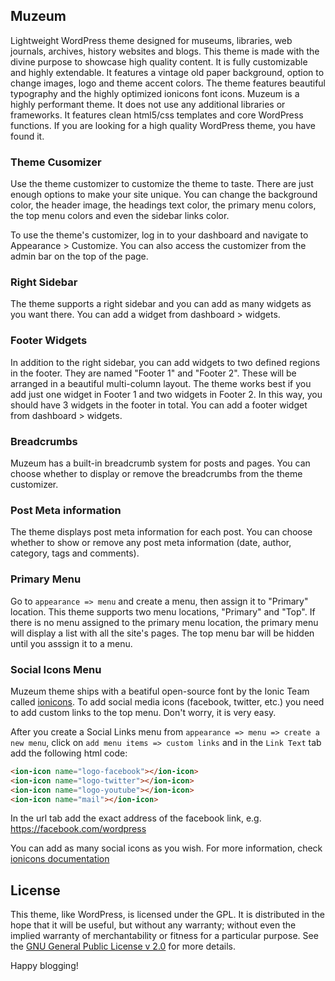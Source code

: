 ## Muzeum

Lightweight WordPress theme designed for museums, libraries, web journals, archives, history websites and blogs. This theme is made with the divine purpose to showcase high quality content. It is fully customizable and highly extendable. It features a vintage old paper background, option to change images, logo and theme accent colors. The theme features beautiful typography and the highly optimized ionicons font icons. Muzeum is a highly performant theme. It does not use any additional libraries or frameworks. It features clean html5/css templates and core WordPress functions. If you are looking for a high quality WordPress theme, you have found it.

### Theme Cusomizer
Use the theme customizer to customize the theme to taste. There are just enough options to make your site unique. You can change the background color, the header image, the headings text color, the primary menu colors, the top menu colors and even the sidebar links color.

To use the theme's customizer, log in to your dashboard and navigate to Appearance > Customize. You can also access the customizer from the admin bar on the top of the page.

### Right Sidebar
The theme supports a right sidebar and you can add as many widgets as you want there. You can add a widget from dashboard > widgets.

### Footer Widgets
In addition to the right sidebar, you can add widgets to two defined regions in the footer. They are named "Footer 1" and "Footer 2". These will be arranged in a beautiful multi-column layout. The theme works best if you add just one widget in Footer 1 and two widgets in Footer 2. In this way, you should have 3 widgets in the footer in total. You can add a footer widget from dashboard > widgets.

### Breadcrumbs
Muzeum has a built-in breadcrumb system for posts and pages. You can choose whether to display or remove the breadcrumbs from the theme customizer.

### Post Meta information
The theme displays post meta information for each post. You can choose whether to show or remove any post meta information (date, author, category, tags and comments).

### Primary Menu

Go to `appearance => menu` and create a menu, then assign it to "Primary" location. This theme supports two menu locations, "Primary" and "Top". If there is no menu assigned to the primary menu location, the primary menu will display a list with all the site's pages. The top menu bar will be hidden until you asssign it to a menu.
### Social Icons Menu
Muzeum theme ships with a beatiful open-source font by the Ionic Team called [ionicons](https://ionicons.com/). To add social media icons (facebook, twitter, etc.) you need to add custom links to the top menu. Don't worry, it is very easy.

After you create a Social Links menu from `appearance => menu => create a new menu`, click on `add menu items => custom links` and in the `Link Text` tab add the following html code:

```html
<ion-icon name="logo-facebook"></ion-icon>
<ion-icon name="logo-twitter"></ion-icon>
<ion-icon name="logo-youtube"></ion-icon>
<ion-icon name="mail"></ion-icon>
```

In the url tab add the exact address of the facebook link, e.g. https://facebook.com/wordpress

You can add as many social icons as you wish. For more information, check [ionicons documentation](https://ionicons.com/)

## License
This theme, like WordPress, is licensed under the GPL.
It is distributed in the hope that it will be useful,
but without any warranty; without even the implied warranty of
merchantability or fitness for a particular purpose. See the
[GNU General Public License v 2.0](http://www.gnu.org/licenses/gpl-2.0.html) for more details.

Happy blogging!